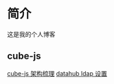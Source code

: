 # 简介

这是我的个人博客

## cube-js

[cube-js 架构梳理](cube-js/cube-js-arch.md)
[datahub ldap 设置](ldap/ldap.md)
